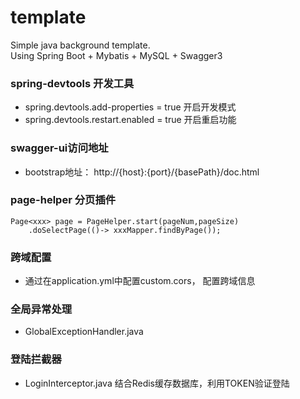 # template

Simple java background template.  
Using Spring Boot + Mybatis + MySQL + Swagger3

### spring-devtools 开发工具
* spring.devtools.add-properties = true 开启开发模式
* spring.devtools.restart.enabled = true 开启重启功能

### swagger-ui访问地址
* bootstrap地址： http://{host}:{port}/{basePath}/doc.html

### page-helper 分页插件
```
Page<xxx> page = PageHelper.start(pageNum,pageSize)
    .doSelectPage(()-> xxxMapper.findByPage());
```
### 跨域配置
* 通过在application.yml中配置custom.cors， 配置跨域信息

### 全局异常处理
* GlobalExceptionHandler.java

### 登陆拦截器
* LoginInterceptor.java 结合Redis缓存数据库，利用TOKEN验证登陆